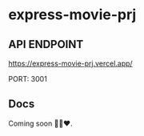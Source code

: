 # express-movie-prj

## API ENDPOINT

https://express-movie-prj.vercel.app/

PORT: 3001

## Docs
Coming soon 👍🏾❤.
